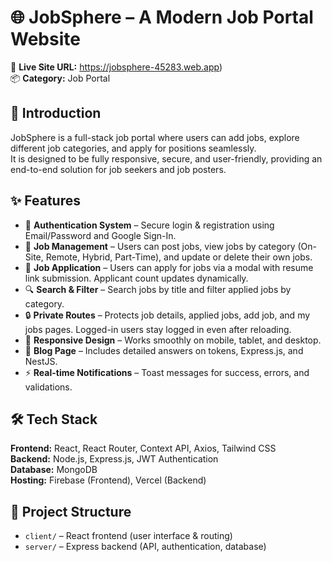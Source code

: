 # 🌐 JobSphere – A Modern Job Portal Website  

🚀 **Live Site URL:** https://jobsphere-45283.web.app)  
📦 **Category:** Job Portal  

## 📖 Introduction  
JobSphere is a full-stack job portal where users can add jobs, explore different job categories, and apply for positions seamlessly.  
It is designed to be fully responsive, secure, and user-friendly, providing an end-to-end solution for job seekers and job posters.  

## ✨ Features  
- 🔑 **Authentication System** – Secure login & registration using Email/Password and Google Sign-In.  
- 📌 **Job Management** – Users can post jobs, view jobs by category (On-Site, Remote, Hybrid, Part-Time), and update or delete their own jobs.  
- 📝 **Job Application** – Users can apply for jobs via a modal with resume link submission. Applicant count updates dynamically.  
- 🔍 **Search & Filter** – Search jobs by title and filter applied jobs by category.  
- 🔒 **Private Routes** – Protects job details, applied jobs, add job, and my jobs pages. Logged-in users stay logged in even after reloading.  
- 📱 **Responsive Design** – Works smoothly on mobile, tablet, and desktop.  
- 📰 **Blog Page** – Includes detailed answers on tokens, Express.js, and NestJS.  
- ⚡ **Real-time Notifications** – Toast messages for success, errors, and validations.  

## 🛠️ Tech Stack  
**Frontend:** React, React Router, Context API, Axios, Tailwind CSS  
**Backend:** Node.js, Express.js, JWT Authentication  
**Database:** MongoDB  
**Hosting:** Firebase (Frontend), Vercel (Backend)  

## 📂 Project Structure  
- `client/` – React frontend (user interface & routing)  
- `server/` – Express backend (API, authentication, database)  




